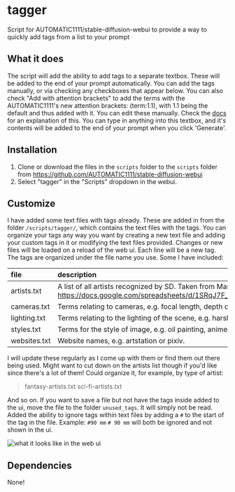 # tagger
Script for AUTOMATIC1111/stable-diffusion-webui to provide a way to quickly add tags from a list to your prompt

## What it does
The script will add the ability to add tags to a separate textbox. These will be added to the end of your prompt automatically. You can add the tags manually, or via checking any checkboxes that appear below. You can also check "Add with attention brackets" to add the terms with the AUTOMATIC1111's new attention brackets: (term:1.1), with 1.1 being the default and thus added with it. You can edit these manually. Check the [docs](https://github.com/AUTOMATIC1111/stable-diffusion-webui/wiki/Features#attentionemphasis) for an explanation of this. You can type in anything into this textbox, and it's contents will be added to the end of your prompt when you click 'Generate'.

## Installation
1. Clone or download the files in the `scripts` folder to the `scripts` folder from https://github.com/AUTOMATIC1111/stable-diffusion-webui
2. Select "tagger" in the "Scripts" dropdown in the webui.

## Customize
I have added some text files with tags already. These are added in from the folder `/scripts/tagger/`, which contains the text files with the tags. You can organize your tags any way you want by creating a new text file and adding your custom tags in it or modifying the text files provided. Changes or new files will be loaded on a reload of the web ui. Each line will be a new tag. The tags are organized under the file name you use. Some I have included:

| file | description |
| :---- | :-----|
| artists.txt | A list of all artists recognized by SD. Taken from Manav Mashruwala's great google sheet: https://docs.google.com/spreadsheets/d/1SRqJ7F_6yHVSOeCi3U82aA448TqEGrUlRrLLZ51abLg |
| cameras.txt | Terms relating to cameras, e.g. focal length, depth of field, etc.|
| lighting.txt | Terms relating to the lighting of the scene, e.g. harsh lighting, dramatic lighting, shadows, etc. |
| styles.txt | Terms for the style of image, e.g. oil painting, anime, black and white, etc. |
| websites.txt | Website names, e.g. artstation or pixiv. |

I will update these regularly as I come up with them or find them out there being used. Might want to cut down on the artists list though if you'd like since there's a lot of them! Could organize it, for example, by type of artist:
>fantasy-artists.txt
>sci-fi-artists.txt

And so on. If you want to save a file but not have the tags inside added to the ui, move the file to the folder `unused_tags`. It will simply not be read.
Added the ability to ignore tags within text files by adding a `#` to the start of the tag in the file.
Example:
`#90 mm`
`# 90 mm`
will both be ignored and not shown in the ui.

![what it looks like in the web ui](https://user-images.githubusercontent.com/25022792/194760728-52641034-bb48-476b-9f18-88e555c5662a.jpg)

## Dependencies
None!
